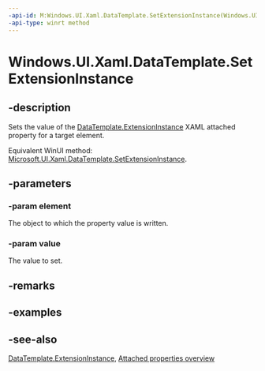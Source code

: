 ```yaml
---
-api-id: M:Windows.UI.Xaml.DataTemplate.SetExtensionInstance(Windows.UI.Xaml.FrameworkElement,Windows.UI.Xaml.IDataTemplateExtension)
-api-type: winrt method
---
```


<!-- Method syntax
public void SetExtensionInstance(Windows.UI.Xaml.FrameworkElement element, Windows.UI.Xaml.IDataTemplateExtension value)
-->

# Windows.UI.Xaml.DataTemplate.SetExtensionInstance

## -description
Sets the value of the [DataTemplate.ExtensionInstance](datatemplate_extensioninstance.md) XAML attached property for a target element.

Equivalent WinUI method: [Microsoft.UI.Xaml.DataTemplate.SetExtensionInstance](/windows/winui/api/microsoft.ui.xaml.datatemplate.setextensioninstance).

## -parameters
### -param element
The object to which the property value is written.

### -param value
The value to set.

## -remarks

## -examples

## -see-also

[DataTemplate.ExtensionInstance](datatemplate_extensioninstance.md), [Attached properties overview](/windows/uwp/xaml-platform/attached-properties-overview)
